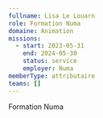 ```yaml
---
fullname: Lisa Le Louarn
role: Formation Numa
domaine: Animation
missions:
  - start: 2023-05-31
    end: 2024-05-30
    status: service
    employer: Numa
memberType: attributaire
teams: []
---
```

Formation Numa